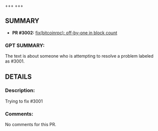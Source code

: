 +++
+++
## SUMMARY
- **PR #3002:** [fix(bitcoinrpc): off-by-one in block count](https://github.com/fedimint/fedimint/pull/3002)

### GPT SUMMARY:
The text is about someone who is attempting to resolve a problem labeled as #3001.

## DETAILS
### Description:
Trying to fix #3001 

### Comments:
No comments for this PR.

